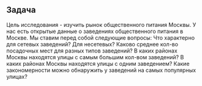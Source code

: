 ## Задача



Цель исследования - изучить рынок общественного питания Москвы.
У нас есть открытые данные о заведениях общественного питания в Москве.
Мы ставим перед собой следующие вопросы:
Что характерно для сетевых заведений? Для несетевых?
Каково среднее кол-во посадочных мест для разных типов заведений?
В каких районах Москвы находятся улицы с самым большим кол-вом заведений?
В каких районах Москвы находятся улицы с одним заведением?
Какие закономерности можно обнаружить у заведений на самых популярных улицах?
